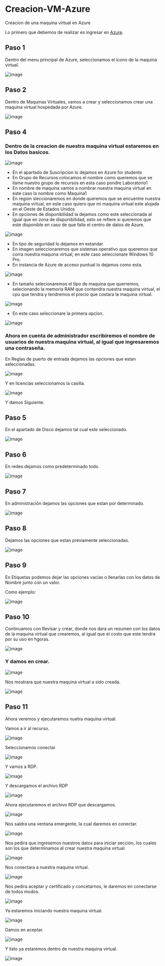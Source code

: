 # Creacion-VM-Azure
Creacion de una maquina virtual en Azure

Lo primero que debemos de realizar es ingresar en [Azure](https://portal.azure.com/#home).

## Paso 1

Dentro del menu principal de Azure, seleccionamos el icono de la maquina virtual.

![image](https://user-images.githubusercontent.com/105994812/175844296-2d375f19-5179-4b95-b6ed-9f793dfd585f.png)

## Paso 2

Dentro de Maquinas Virtuales, vamos a crear y seleccionamos crear una maquina virtual hospedada por Azure.

![image](https://user-images.githubusercontent.com/105994812/175845012-b66ded07-5d01-4b5f-be97-c3892c1408ed.png)

## Paso 4

### Dentro de la creacion de nuestra maquina virtual estaremos en los Datos basicos.

![image](https://user-images.githubusercontent.com/105994812/175845348-c8365b11-a033-49cb-8157-52c29661d30d.png)

- En el apartado de Suscripcion lo dejamos en Azure for students
- En Grupo de Recursos colocamos el nombre como queremos que se llame nuestro grupo de recursos en esta caso pondre Laboratorio1
- En nombre de maquina vamos a nombrar nuestra maquina virtual en este caso la nombre como Maquina1
- En region sleccionaremos en donde queremos que se encuentre nuestra maquina virtual, en este caso quiero que mi maquina virtual este alojada en el Oeste de Estados Unidos
- En opciones de disponibilidad la dejamos como este seleccionada al igual que en zona de disponibilidad, esto se refiere si queremos que este disponible en caso de que falle el centro de datos de Azure.

![image](https://user-images.githubusercontent.com/105994812/175846399-cf3b024c-8509-4d42-a894-7905c4a208aa.png)

- En tipo de seguridad lo dejamos en estandar
- En imagen seleccionaremos que sistemas operativo que queremos que corra nuestra maquina virtual, en este caso seleccionare Windows 10 Pro.
- En instancia de Azure de acceso puntual lo dejamos como esta.

![image](https://user-images.githubusercontent.com/105994812/175846776-85381784-f202-465b-be1b-b825d31db4d3.png)

- En tamaño selecionaremos el tipo de maquina que querremos, selecionando la memoria RAM que contendra nuestra maquina virtual, el cpu que tendra y tendremos el precio que costara la maquina virtual.

![image](https://user-images.githubusercontent.com/105994812/175846933-f03aeef0-ed60-40d3-99a1-3b9d48ecd87a.png)

- En este caso seleccionare la primera opcion.

![image](https://user-images.githubusercontent.com/105994812/175846903-7dd4678d-c652-4c43-8ae3-bd7fdb93e8d0.png)

### Ahora en cuenta de administrador escribiremos el nombre de usuarios de nuestra maquina virtual, al igual que ingresaremos una contraseña.

En Reglas de puerto de entrada dejamos las opciones que estan seleccionadas.

![image](https://user-images.githubusercontent.com/105994812/175847411-7f393f1d-330a-47ec-bcfe-ca17427ae681.png)

Y en licencias seleccionamos la casilla.

![image](https://user-images.githubusercontent.com/105994812/175847475-3337d86b-b7eb-4e89-900a-da3dc76df251.png)

Y damos Siguiente.

## Paso 5

En el apartado de Disco dejamos tal cual este seleccionado.

![image](https://user-images.githubusercontent.com/105994812/175848340-ccaae4bd-367e-4beb-b402-e475dd48ece1.png)

## Paso 6

En redes dejamos como predeterminado todo.

![image](https://user-images.githubusercontent.com/105994812/175848426-e06eaff0-dc57-4274-8480-058deda49fea.png)

## Paso 7

En administración dejamos las opciones que estan por determinado.

![image](https://user-images.githubusercontent.com/105994812/175848583-ae8ef256-2850-45de-a1d1-87f989d42558.png)

## Paso 8

Dejamos las opciones que estan previamente seleccionadas.

![image](https://user-images.githubusercontent.com/105994812/175848688-0cc06919-5d70-4424-a98b-9720432a4846.png)

## Paso 9

En Etiquetas podemos dejar las opciones vacias o llenarlas con los datos de Nombre junto con un valor.


Como ejemplo:

![image](https://user-images.githubusercontent.com/105994812/175848996-48d74b99-d63b-469c-81e0-a35451f15e14.png)

## Paso 10

Continuamos con Revisar y crear, donde nos dara un resumen con los datos de la maquina virtual que crearemos, al igual que el costo que este tendra por su uso en hgoras.

![image](https://user-images.githubusercontent.com/105994812/175849114-c41d64e5-e1ad-4a05-83d6-39b83894bb18.png)

### Y damos en crear.

![image](https://user-images.githubusercontent.com/105994812/175849215-3824245f-5c0a-4cf2-bb47-f01e97aab5c4.png)

Nos mostrara que nuestra maquina virtual a sido creada.

![image](https://user-images.githubusercontent.com/105994812/175849523-d40fe0a0-5ec6-44a1-a8a3-3507fca9c376.png)

## Paso 11

Ahora veremos y ejecutaremos nuetra maquina virtual.


Vamos a ir al recurso.

![image](https://user-images.githubusercontent.com/105994812/175849667-e8237003-b948-4526-bfd9-d7fdf6a13d52.png)

Seleccionamos conectar

![image](https://user-images.githubusercontent.com/105994812/175849865-8309046f-2fc8-4288-aa0b-0aca20fc4820.png)

Y vamos a RDP.

![image](https://user-images.githubusercontent.com/105994812/175849964-705036a4-582a-4434-9625-37108dce232d.png)

Y descargamos el archivo RDP

![image](https://user-images.githubusercontent.com/105994812/175850065-cc0f8f6b-c0ce-42bf-8584-d0905d2da021.png)

Ahora ejecutaremos el archivo RDP que descargamos.

![image](https://user-images.githubusercontent.com/105994812/175850184-cfdb2d54-c921-4726-83f3-fa494a411e30.png)

Nos saldra una ventana emergente, la cual daremos en conectar.

![image](https://user-images.githubusercontent.com/105994812/175850347-5eee70c6-5870-4795-9686-42975dc975b2.png)

Nos pedira que ingresemos nuestros datos para iniciar sección, los cuales son los que determinamos al crear nuestra maquina virtual.

![image](https://user-images.githubusercontent.com/105994812/175850801-7dcbc659-c51a-4718-b1e1-e75e4d7cb32b.png)

Nos conectara a nuestra maquina virtual.

![image](https://user-images.githubusercontent.com/105994812/175850952-463512d3-7528-4b03-9100-7e53a297e0bd.png)

Nos pedira aceptar y certificado y concetarnos, le daremos en conectarse de todos modos.

![image](https://user-images.githubusercontent.com/105994812/175851027-576094c2-5d4a-457f-bf44-551f457700a2.png)

Ya estaremos iniciando nuestra maquina virtual.

![image](https://user-images.githubusercontent.com/105994812/175851129-d4caef3e-be6c-4c23-a002-973590be5e13.png)

Damos en aceptar.

![image](https://user-images.githubusercontent.com/105994812/175851223-e53d02d1-2735-4f08-8694-f507d6abc452.png)

Y listo ya estaremos dentro de nuestra maquina virtual.

![image](https://user-images.githubusercontent.com/105994812/175852003-50204a03-4dfa-4a61-b038-66ddb6b3130e.png)

